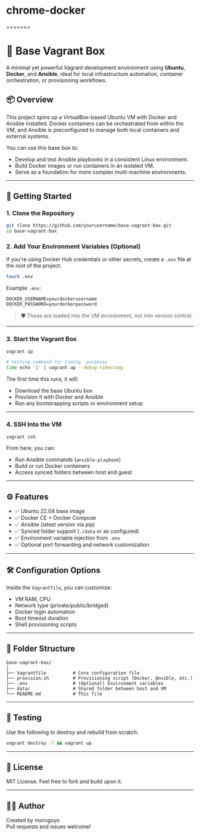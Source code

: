 
# chrome-docker
=======
# 🧱 Base Vagrant Box

A minimal yet powerful Vagrant development environment using **Ubuntu**, **Docker**, and **Ansible**, ideal for local infrastructure automation, container orchestration, or provisioning workflows.

## 📦 Overview

This project spins up a VirtualBox-based Ubuntu VM with Docker and Ansible installed. Docker containers can be orchestrated from within the VM, and Ansible is preconfigured to manage both local containers and external systems.

You can use this base box to:

- Develop and test Ansible playbooks in a consistent Linux environment.
- Build Docker images or run containers in an isolated VM.
- Serve as a foundation for more complex multi-machine environments.

---

## 🚀 Getting Started

### 1. Clone the Repository

```bash
git clone https://github.com/yourusername/base-vagrant-box.git
cd base-vagrant-box
```

### 2. Add Your Environment Variables (Optional)

If you're using Docker Hub credentials or other secrets, create a `.env` file at the root of the project:

```bash
touch .env
```

Example `.env`:

```env
DOCKER_USERNAME=yourdockerusername
DOCKER_PASSWORD=yourdockerpassword
```

> 🛡️ These are loaded into the VM environment, not into version control.

---

### 3. Start the Vagrant Box

```bash
vagrant up
```

```bash
# testing command for timing  purposes
time echo '1' | vagrant up --debug-timestamp
```

The first time this runs, it will:

- Download the base Ubuntu box
- Provision it with Docker and Ansible
- Run any bootstrapping scripts or environment setup

---

### 4. SSH Into the VM

```bash
vagrant ssh
```

From here, you can:

- Run Ansible commands (`ansible-playbook`)
- Build or run Docker containers
- Access synced folders between host and guest

---

## ⚙️ Features

- ✅ Ubuntu 22.04 base image
- ✅ Docker CE + Docker Compose
- ✅ Ansible (latest version via pip)
- ✅ Synced folder support (`./data` or as configured)
- ✅ Environment variable injection from `.env`
- ✅ Optional port forwarding and network customization

---

## 🛠️ Configuration Options

Inside the `Vagrantfile`, you can customize:

- VM RAM, CPU
- Network type (private/public/bridged)
- Docker login automation
- Boot timeout duration
- Shell provisioning scripts

---

## 📁 Folder Structure

```
base-vagrant-box/
│
├── Vagrantfile          # Core configuration file
├── provision.sh         # Provisioning script (Docker, Ansible, etc.)
├── .env                 # (Optional) Environment variables
├── data/                # Shared folder between host and VM
└── README.md            # This file
```

---

## 🧪 Testing

Use the following to destroy and rebuild from scratch:

```bash
vagrant destroy -f && vagrant up
```

---

## 📝 License

MIT License. Feel free to fork and build upon it.

---

## 👨‍💻 Author

Created by morogoyo  
Pull requests and issues welcome!

